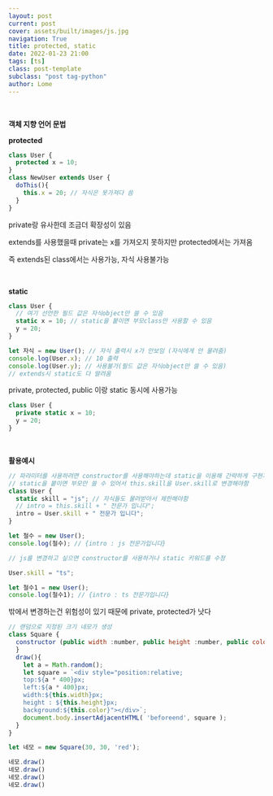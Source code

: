 ```yaml
---
layout: post
current: post
cover: assets/built/images/js.jpg
navigation: True
title: protected, static
date: 2022-01-23 21:00
tags: [ts]
class: post-template
subclass: "post tag-python"
author: Lome
---
```


<br>

<strong class="subtitle_fontAwesome">객체 지향 언어 문법</strong>

<strong class="subtitle2_fontAwesome">protected</strong>

```javascript
class User {
  protected x = 10;
}
class NewUser extends User {
  doThis(){
    this.x = 20; // 자식은 못가져다 씀
  }
}
```

private랑 유사한데 조금더 확장성이 있음

extends를 사용했을때 private는 x를 가져오지 못하지만 protected에서는 가져옴

즉 extends된 class에서는 사용가능, 자식 사용불가능

<br>

<strong class="subtitle2_fontAwesome">static</strong>

```javascript
class User {
  // 여기 선언한 필드 값은 자식object만 쓸 수 있음
  static x = 10; // static을 붙이면 부모class만 사용할 수 있음
  y = 20;
}

let 자식 = new User(); // 자식 출력시 x가 안보임 (자식에게 안 물려줌)
console.log(User.x); // 10 출력
console.log(User.y); // 사용불가(필드 값은 자식object만 쓸 수 있음)
// extends시 static도 다 딸려옴
```

private, protected, public 이랑 static 동시에 사용가능

```javascript
class User {
  private static x = 10;
  y = 20;
}
```

<br>

<strong class="subtitle2_fontAwesome">활용예시</strong>

```javascript
// 파라미터를 사용하려면 constructor를 사용해야하는데 static을 이용해 간략하게 구현가능
// static을 붙이면 부모만 쓸 수 있어서 this.skill을 User.skill로 변경해야함
class User {
  static skill = "js"; // 자식들도 물려받아서 제한해야함
  // intro = this.skill + " 전문가 입니다";
  intro = User.skill + " 전문가 입니다";
}

let 철수 = new User();
console.log(철수); // {intro : js 전문가입니다}

// js를 변경하고 싶으면 constructor를 사용하거나 static 키워드를 수정

User.skill = "ts";

let 철수1 = new User();
console.log(철수1); // {intro : ts 전문가입니다}
```

밖에서 변경하는건 위험성이 있기 때문에 private, protected가 낫다

```javascript
// 랜덤으로 지정된 크기 네모가 생성
class Square {
  constructor (public width :number, public height :number, public color :string){
  }
  draw(){
    let a = Math.random();
    let square = `<div style="position:relative;
    top:${a * 400}px;
    left:${a * 400}px;
    width:${this.width}px;
    height : ${this.height}px;
    background:${this.color}"></div>`;
    document.body.insertAdjacentHTML( 'beforeend', square );
  }
}

let 네모 = new Square(30, 30, 'red');

네모.draw()
네모.draw()
네모.draw()
네모.draw()
```
